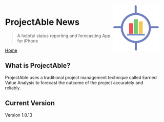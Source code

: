 <img style="float: right;" src="img/1024.png" height="150px" width="150px">

# ProjectAble News<a name="top"></a>

> A helpful status reporting and forecasting App for iPhone

[Home](index) <a name="index"></a>

## What is ProjectAble? <a name="introduction"></a>
ProjectAble uses a traditional project management technique called Earned Value Analysis to forecast the outcome of the project accurately and reliably.

## Current Version
Version 1.0.13 
